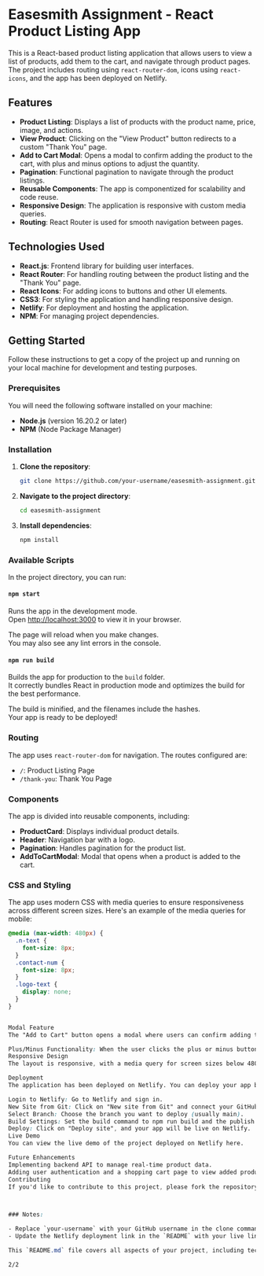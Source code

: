 # Easesmith Assignment - React Product Listing App

This is a React-based product listing application that allows users to view a list of products, add them to the cart, and navigate through product pages. The project includes routing using `react-router-dom`, icons using `react-icons`, and the app has been deployed on Netlify.

## Features

- **Product Listing**: Displays a list of products with the product name, price, image, and actions.
- **View Product**: Clicking on the "View Product" button redirects to a custom "Thank You" page.
- **Add to Cart Modal**: Opens a modal to confirm adding the product to the cart, with plus and minus options to adjust the quantity.
- **Pagination**: Functional pagination to navigate through the product listings.
- **Reusable Components**: The app is componentized for scalability and code reuse.
- **Responsive Design**: The application is responsive with custom media queries.
- **Routing**: React Router is used for smooth navigation between pages.

## Technologies Used

- **React.js**: Frontend library for building user interfaces.
- **React Router**: For handling routing between the product listing and the "Thank You" page.
- **React Icons**: For adding icons to buttons and other UI elements.
- **CSS3**: For styling the application and handling responsive design.
- **Netlify**: For deployment and hosting the application.
- **NPM**: For managing project dependencies.

## Getting Started

Follow these instructions to get a copy of the project up and running on your local machine for development and testing purposes.

### Prerequisites

You will need the following software installed on your machine:

- **Node.js** (version 16.20.2 or later)
- **NPM** (Node Package Manager)

### Installation

1. **Clone the repository**:
    ```bash
    git clone https://github.com/your-username/easesmith-assignment.git
    ```

2. **Navigate to the project directory**:
    ```bash
    cd easesmith-assignment
    ```

3. **Install dependencies**:
    ```bash
    npm install
    ```

### Available Scripts

In the project directory, you can run:

#### `npm start`

Runs the app in the development mode.\
Open [http://localhost:3000](http://localhost:3000) to view it in your browser.

The page will reload when you make changes.\
You may also see any lint errors in the console.

#### `npm run build`

Builds the app for production to the `build` folder.\
It correctly bundles React in production mode and optimizes the build for the best performance.

The build is minified, and the filenames include the hashes.\
Your app is ready to be deployed!

### Routing

The app uses `react-router-dom` for navigation. The routes configured are:

- `/`: Product Listing Page
- `/thank-you`: Thank You Page

### Components

The app is divided into reusable components, including:

- **ProductCard**: Displays individual product details.
- **Header**: Navigation bar with a logo.
- **Pagination**: Handles pagination for the product list.
- **AddToCartModal**: Modal that opens when a product is added to the cart.

### CSS and Styling

The app uses modern CSS with media queries to ensure responsiveness across different screen sizes. Here's an example of the media queries for mobile:

```css
@media (max-width: 480px) {
  .n-text {
    font-size: 8px;
  }
  .contact-num {
    font-size: 8px;
  }
  .logo-text {
    display: none;
  }
}


Modal Feature
The "Add to Cart" button opens a modal where users can confirm adding the product to the cart. The modal allows users to increase or decrease the quantity of the product.

Plus/Minus Functionality: When the user clicks the plus or minus button, the product quantity is updated, and when the "Confirm" button is clicked, the product is added to the cart.
Responsive Design
The layout is responsive, with a media query for screen sizes below 480px to optimize the display on mobile devices.

Deployment
The application has been deployed on Netlify. You can deploy your app by following these steps:

Login to Netlify: Go to Netlify and sign in.
New Site from Git: Click on "New site from Git" and connect your GitHub repository.
Select Branch: Choose the branch you want to deploy (usually main).
Build Settings: Set the build command to npm run build and the publish directory to build/.
Deploy: Click on "Deploy site", and your app will be live on Netlify.
Live Demo
You can view the live demo of the project deployed on Netlify here.

Future Enhancements
Implementing backend API to manage real-time product data.
Adding user authentication and a shopping cart page to view added products.
Contributing
If you'd like to contribute to this project, please fork the repository and use a feature branch. Pull requests are welcome.



### Notes:

- Replace `your-username` with your GitHub username in the clone command.
- Update the Netlify deployment link in the `README` with your live link once you deploy the project.

This `README.md` file covers all aspects of your project, including technologies, features, setup, and deployment, providing clarity to anyone using or contributing to your project.

2/2






